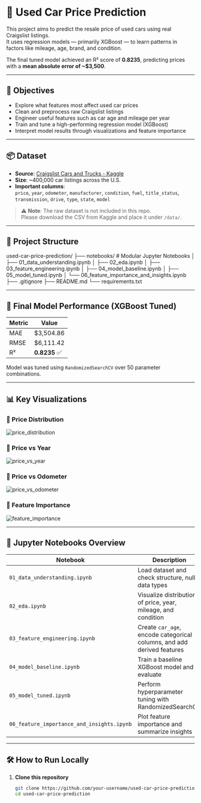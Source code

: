 # 🚗 Used Car Price Prediction

This project aims to predict the resale price of used cars using real Craigslist listings.  
It uses regression models — primarily XGBoost — to learn patterns in factors like mileage, age, brand, and condition.

The final tuned model achieved an R² score of **0.8235**, predicting prices with a **mean absolute error of ~$3,500**.

---

## 🎯 Objectives

- Explore what features most affect used car prices
- Clean and preprocess raw Craigslist listings
- Engineer useful features such as car age and mileage per year
- Train and tune a high-performing regression model (XGBoost)
- Interpret model results through visualizations and feature importance

---

## 📦 Dataset

- **Source**: [Craigslist Cars and Trucks - Kaggle](https://www.kaggle.com/datasets/austinreese/craigslist-carstrucks-data)
- **Size**: ~400,000 car listings across the U.S.
- **Important columns**:  
  `price`, `year`, `odometer`, `manufacturer`, `condition`, `fuel`, `title_status`, `transmission`, `drive`, `type`, `state`, `model`

> ⚠️ **Note**: The raw dataset is not included in this repo.  
> Please download the CSV from Kaggle and place it under `/data/`.

---

## 📁 Project Structure
used-car-price-prediction/
├── notebooks/ # Modular Jupyter Notebooks
│ ├── 01_data_understanding.ipynb
│ ├── 02_eda.ipynb
│ ├── 03_feature_engineering.ipynb
│ ├── 04_model_baseline.ipynb
│ ├── 05_model_tuned.ipynb
│ └── 06_feature_importance_and_insights.ipynb
├── .gitignore
├── README.md
└── requirements.txt

---

## 🧪 Final Model Performance (XGBoost Tuned)

| Metric | Value        |
|--------|--------------|
| MAE    | \$3,504.86   |
| RMSE   | \$6,111.42   |
| R²     | **0.8235** ✅ |

Model was tuned using `RandomizedSearchCV` over 50 parameter combinations.

---

## 📊 Key Visualizations

### 📌 Price Distribution  
![price_distribution](figures/price_distribution.png)

### 📌 Price vs Year  
![price_vs_year](figures/price_vs_year.png)

### 📌 Price vs Odometer  
![price_vs_odometer](figures/price_vs_odometer.png)

### 📌 Feature Importance  
![feature_importance](figures/feature_importance.png)

---

## 🧱 Jupyter Notebooks Overview

| Notebook | Description |
|----------|-------------|
| `01_data_understanding.ipynb` | Load dataset and check structure, nulls, data types |
| `02_eda.ipynb` | Visualize distribution of price, year, mileage, and condition |
| `03_feature_engineering.ipynb` | Create `car_age`, encode categorical columns, and add derived features |
| `04_model_baseline.ipynb` | Train a baseline XGBoost model and evaluate |
| `05_model_tuned.ipynb` | Perform hyperparameter tuning with RandomizedSearchCV |
| `06_feature_importance_and_insights.ipynb` | Plot feature importance and summarize insights |

---

## 🛠 How to Run Locally

1. **Clone this repository**  
   ```bash
   git clone https://github.com/your-username/used-car-price-prediction.git
   cd used-car-price-prediction
